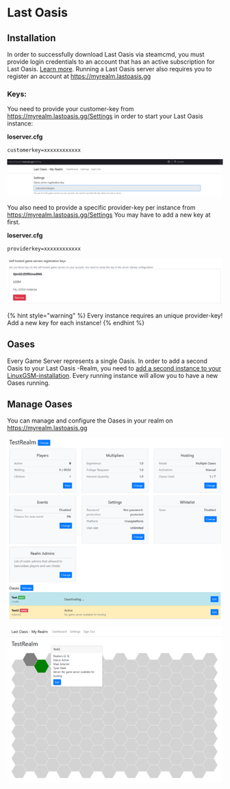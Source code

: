 # Last Oasis

## Installation
In order to successfully download Last Oasis via steamcmd, you must provide login credentials to an account that has an active subscription for Last Oasis.
[Learn more](../steamcmd#steam-user-login). Running a Last Oasis server also requires you to register an account at https://myrealm.lastoasis.gg

### Keys:
You need to provide your customer-key from https://myrealm.lastoasis.gg/Settings in order to start your Last Oasis instance:

**loserver.cfg**
```text
customerkey=xxxxxxxxxxxx
```
![](../.gitbook/assets/lo_key1.png)



You also need to provide a specific provider-key per instance from https://myrealm.lastoasis.gg/Settings
You may have to add a new key at first.

**loserver.cfg**
```text
providerkey=xxxxxxxxxxxx
```
![](../.gitbook/assets/lo_key2.png)

{% hint style="warning" %}
Every instance requires an unique provider-key! Add a new key for each instance!
{% endhint %}


## Oases
Every Game Server represents a single Oasis. In order to add a second Oasis to your Last Oasis -Realm, you need to [add a second instance to your LinuxGSM-installation](../features/multiple-game-servers#single-installation-with-multiple-instances).
Every running instance will allow you to have a new Oases running.

## Manage Oases
You can manage and configure the Oases in your realm on https://myrealm.lastoasis.gg

![](../.gitbook/assets/lo_config.png)

![](../.gitbook/assets/lo_oases.png)
